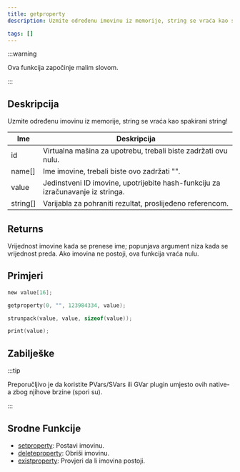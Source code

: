 ```yaml
---
title: getproperty
description: Uzmite određenu imovinu iz memorije, string se vraća kao spakirani string!

tags: []
---
```


:::warning

Ova funkcija započinje malim slovom.

:::

## Deskripcija

Uzmite određenu imovinu iz memorije, string se vraća kao spakirani string!

| Ime      | Deskripcija                                                                     |
| -------- | ------------------------------------------------------------------------------- |
| id       | Virtualna mašina za upotrebu, trebali biste zadržati ovu nulu.                  |
| name[]   | Ime imovine, trebali biste ovo zadržati "".                                     |
| value    | Jedinstveni ID imovine, upotrijebite hash-funkciju za izračunavanje iz stringa. |
| string[] | Varijabla za pohraniti rezultat, proslijeđeno referencom.                       |

## Returns

Vrijednost imovine kada se prenese ime; popunjava argument niza kada se vrijednost preda. Ako imovina ne postoji, ova funkcija vraća nulu.

## Primjeri

```c
new value[16];

getproperty(0, "", 123984334, value);

strunpack(value, value, sizeof(value));

print(value);
```

## Zabilješke

:::tip

Preporučljivo je da koristite PVars/SVars ili GVar plugin umjesto ovih native-a zbog njihove brzine (spori su).

:::

## Srodne Funkcije

- [setproperty](setproperty): Postavi imovinu.
- [deleteproperty](deleteproperty): Obriši imovinu.
- [existproperty](existproperty): Provjeri da li imovina postoji.
